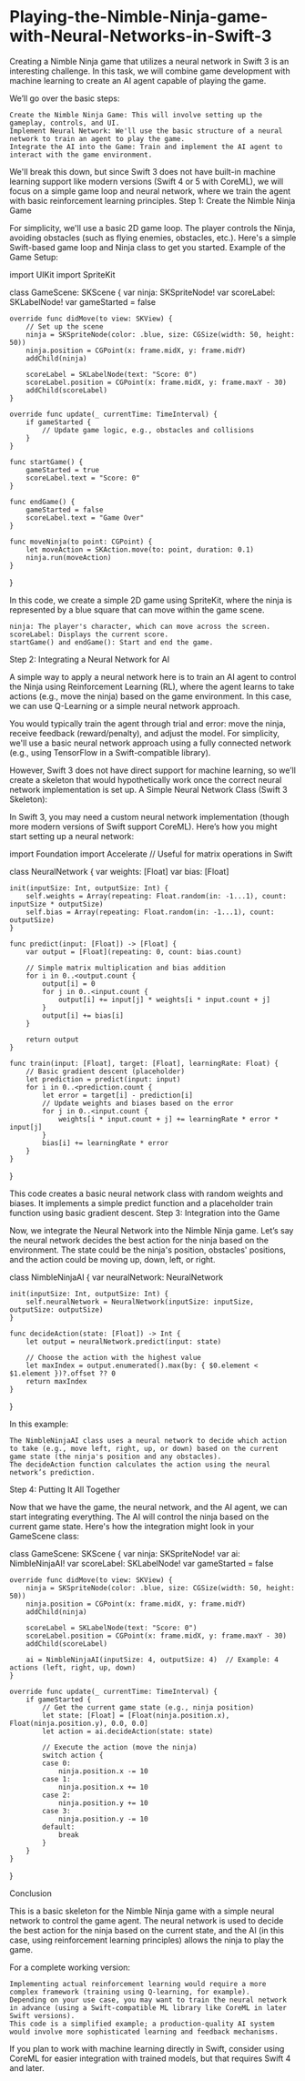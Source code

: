 # Playing-the-Nimble-Ninja-game-with-Neural-Networks-in-Swift-3
Creating a Nimble Ninja game that utilizes a neural network in Swift 3 is an interesting challenge. In this task, we will combine game development with machine learning to create an AI agent capable of playing the game.

We’ll go over the basic steps:

    Create the Nimble Ninja Game: This will involve setting up the gameplay, controls, and UI.
    Implement Neural Network: We'll use the basic structure of a neural network to train an agent to play the game.
    Integrate the AI into the Game: Train and implement the AI agent to interact with the game environment.

We'll break this down, but since Swift 3 does not have built-in machine learning support like modern versions (Swift 4 or 5 with CoreML), we will focus on a simple game loop and neural network, where we train the agent with basic reinforcement learning principles.
Step 1: Create the Nimble Ninja Game

For simplicity, we'll use a basic 2D game loop. The player controls the Ninja, avoiding obstacles (such as flying enemies, obstacles, etc.). Here's a simple Swift-based game loop and Ninja class to get you started.
Example of the Game Setup:

import UIKit
import SpriteKit

class GameScene: SKScene {
    var ninja: SKSpriteNode!
    var scoreLabel: SKLabelNode!
    var gameStarted = false
    
    override func didMove(to view: SKView) {
        // Set up the scene
        ninja = SKSpriteNode(color: .blue, size: CGSize(width: 50, height: 50))
        ninja.position = CGPoint(x: frame.midX, y: frame.midY)
        addChild(ninja)

        scoreLabel = SKLabelNode(text: "Score: 0")
        scoreLabel.position = CGPoint(x: frame.midX, y: frame.maxY - 30)
        addChild(scoreLabel)
    }

    override func update(_ currentTime: TimeInterval) {
        if gameStarted {
            // Update game logic, e.g., obstacles and collisions
        }
    }
    
    func startGame() {
        gameStarted = true
        scoreLabel.text = "Score: 0"
    }
    
    func endGame() {
        gameStarted = false
        scoreLabel.text = "Game Over"
    }
    
    func moveNinja(to point: CGPoint) {
        let moveAction = SKAction.move(to: point, duration: 0.1)
        ninja.run(moveAction)
    }
}

In this code, we create a simple 2D game using SpriteKit, where the ninja is represented by a blue square that can move within the game scene.

    ninja: The player's character, which can move across the screen.
    scoreLabel: Displays the current score.
    startGame() and endGame(): Start and end the game.

Step 2: Integrating a Neural Network for AI

A simple way to apply a neural network here is to train an AI agent to control the Ninja using Reinforcement Learning (RL), where the agent learns to take actions (e.g., move the ninja) based on the game environment. In this case, we can use Q-Learning or a simple neural network approach.

You would typically train the agent through trial and error: move the ninja, receive feedback (reward/penalty), and adjust the model. For simplicity, we'll use a basic neural network approach using a fully connected network (e.g., using TensorFlow in a Swift-compatible library).

However, Swift 3 does not have direct support for machine learning, so we’ll create a skeleton that would hypothetically work once the correct neural network implementation is set up.
A Simple Neural Network Class (Swift 3 Skeleton):

In Swift 3, you may need a custom neural network implementation (though more modern versions of Swift support CoreML). Here’s how you might start setting up a neural network:

import Foundation
import Accelerate  // Useful for matrix operations in Swift

class NeuralNetwork {
    var weights: [Float]
    var bias: [Float]

    init(inputSize: Int, outputSize: Int) {
        self.weights = Array(repeating: Float.random(in: -1...1), count: inputSize * outputSize)
        self.bias = Array(repeating: Float.random(in: -1...1), count: outputSize)
    }

    func predict(input: [Float]) -> [Float] {
        var output = [Float](repeating: 0, count: bias.count)

        // Simple matrix multiplication and bias addition
        for i in 0..<output.count {
            output[i] = 0
            for j in 0..<input.count {
                output[i] += input[j] * weights[i * input.count + j]
            }
            output[i] += bias[i]
        }

        return output
    }

    func train(input: [Float], target: [Float], learningRate: Float) {
        // Basic gradient descent (placeholder)
        let prediction = predict(input: input)
        for i in 0..<prediction.count {
            let error = target[i] - prediction[i]
            // Update weights and biases based on the error
            for j in 0..<input.count {
                weights[i * input.count + j] += learningRate * error * input[j]
            }
            bias[i] += learningRate * error
        }
    }
}

This code creates a basic neural network class with random weights and biases. It implements a simple predict function and a placeholder train function using basic gradient descent.
Step 3: Integration into the Game

Now, we integrate the Neural Network into the Nimble Ninja game. Let’s say the neural network decides the best action for the ninja based on the environment. The state could be the ninja's position, obstacles' positions, and the action could be moving up, down, left, or right.

class NimbleNinjaAI {
    var neuralNetwork: NeuralNetwork
    
    init(inputSize: Int, outputSize: Int) {
        self.neuralNetwork = NeuralNetwork(inputSize: inputSize, outputSize: outputSize)
    }
    
    func decideAction(state: [Float]) -> Int {
        let output = neuralNetwork.predict(input: state)
        
        // Choose the action with the highest value
        let maxIndex = output.enumerated().max(by: { $0.element < $1.element })?.offset ?? 0
        return maxIndex
    }
}

In this example:

    The NimbleNinjaAI class uses a neural network to decide which action to take (e.g., move left, right, up, or down) based on the current game state (the ninja's position and any obstacles).
    The decideAction function calculates the action using the neural network’s prediction.

Step 4: Putting It All Together

Now that we have the game, the neural network, and the AI agent, we can start integrating everything. The AI will control the ninja based on the current game state. Here's how the integration might look in your GameScene class:

class GameScene: SKScene {
    var ninja: SKSpriteNode!
    var ai: NimbleNinjaAI!
    var scoreLabel: SKLabelNode!
    var gameStarted = false
    
    override func didMove(to view: SKView) {
        ninja = SKSpriteNode(color: .blue, size: CGSize(width: 50, height: 50))
        ninja.position = CGPoint(x: frame.midX, y: frame.midY)
        addChild(ninja)
        
        scoreLabel = SKLabelNode(text: "Score: 0")
        scoreLabel.position = CGPoint(x: frame.midX, y: frame.maxY - 30)
        addChild(scoreLabel)
        
        ai = NimbleNinjaAI(inputSize: 4, outputSize: 4)  // Example: 4 actions (left, right, up, down)
    }
    
    override func update(_ currentTime: TimeInterval) {
        if gameStarted {
            // Get the current game state (e.g., ninja position)
            let state: [Float] = [Float(ninja.position.x), Float(ninja.position.y), 0.0, 0.0]
            let action = ai.decideAction(state: state)
            
            // Execute the action (move the ninja)
            switch action {
            case 0:
                ninja.position.x -= 10
            case 1:
                ninja.position.x += 10
            case 2:
                ninja.position.y += 10
            case 3:
                ninja.position.y -= 10
            default:
                break
            }
        }
    }
}

Conclusion

This is a basic skeleton for the Nimble Ninja game with a simple neural network to control the game agent. The neural network is used to decide the best action for the ninja based on the current state, and the AI (in this case, using reinforcement learning principles) allows the ninja to play the game.

For a complete working version:

    Implementing actual reinforcement learning would require a more complex framework (training using Q-learning, for example).
    Depending on your use case, you may want to train the neural network in advance (using a Swift-compatible ML library like CoreML in later Swift versions).
    This code is a simplified example; a production-quality AI system would involve more sophisticated learning and feedback mechanisms.

If you plan to work with machine learning directly in Swift, consider using CoreML for easier integration with trained models, but that requires Swift 4 and later.

